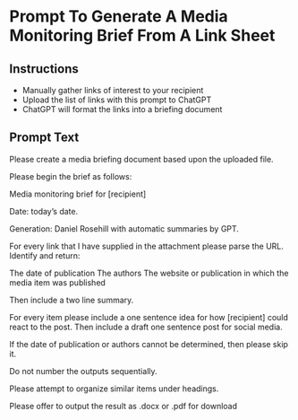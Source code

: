 # Prompt To Generate A Media Monitoring Brief From A Link Sheet

## Instructions
- Manually gather links of interest to your recipient
- Upload the list of links with this prompt to ChatGPT
- ChatGPT will format the links into a briefing document

## Prompt Text
Please create a media briefing document based upon the uploaded file.

Please begin the brief as follows:

Media monitoring brief for [recipient]

Date: today’s date.

Generation: Daniel Rosehill with automatic summaries by GPT.

For every link that I have supplied in the attachment please parse the URL. Identify and return:

The date of publication The authors The website or publication in which the media item was published

Then include a two line summary.

For every item please include a one sentence idea for how [recipient] could react to the post. Then include a draft one sentence post for social media.

If the date of publication or authors cannot be determined, then please skip it.

Do not number the outputs sequentially.

Please attempt to organize similar items under headings.

Please offer to output the result as .docx or .pdf for download
